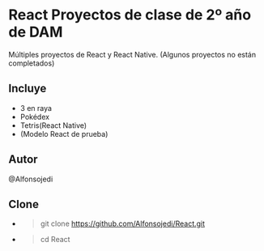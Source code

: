 # React Proyectos de clase de 2º año de DAM
Múltiples proyectos de React y React Native.
(Algunos proyectos no están completados)
## Incluye
  - 3 en raya
  - Pokédex
  - Tetris(React Native)
  - (Modelo React de prueba)
## Autor
@Alfonsojedi
## Clone
- > git clone https://github.com/Alfonsojedi/React.git
- > cd React